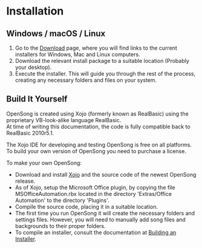 # Installation

## Windows / macOS / Linux

1.  Go to the [Download](../downloads.md) page, where you will find links to the current installers for Windows, Mac and Linux computers.
2.  Download the relevant install package to a suitable location (Probably your desktop).
3.  Execute the installer. This will guide you through the rest of the process, creating any necessary folders and files on your system.

## Build It Yourself

OpenSong is created using Xojo (formerly known as RealBasic) using the proprietary VB-look-alike language RealBasic.\
At time of writing this documentation, the code is fully compatible back to RealBasic 2010r5.1.

The Xojo IDE for developing and testing OpenSong is free on all platforms. To build your own version of OpenSong you need to purchase a license.

To make your own OpenSong:

- Download and install [Xojo](https://xojo.com/download/) and the source code of the newest OpenSong release.
- As of Xojo, setup the Microsoft Office plugin, by copying the file MSOfficeAutomation.rbx located in the directory 'Extras/Office Automation' to the directory 'Plugins'.
- Compile the source code, placing it in a suitable location.
- The first time you run OpenSong it will create the necessary folders and settings files. However, you will need to manually add song files and backgrounds to their proper folders.
- To compile an installer, consult the documentation at [Building an Installer](building-an-installer.md).
